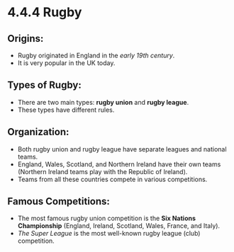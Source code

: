 # 4.4.4 Rugby

## Origins:
- Rugby originated in England in the *early 19th century*.
- It is very popular in the UK today.

## Types of Rugby:
- There are two main types: **rugby union** and **rugby league**.
- These types have different rules.

## Organization:
- Both rugby union and rugby league have separate leagues and national teams.
- England, Wales, Scotland, and Northern Ireland have their own teams (Northern Ireland teams play with the Republic of Ireland).
- Teams from all these countries compete in various competitions.
## Famous Competitions:
- The most famous rugby union competition is the **Six Nations Championship** (England, Ireland, Scotland, Wales, France, and Italy).
- *The Super League* is the most well-known rugby league (club) competition.